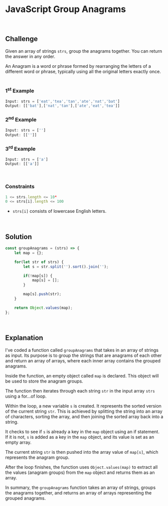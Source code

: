 # JavaScript Group Anagrams
<br/>

## Challenge
Given an array of strings `strs`, group the anagrams together. You can return the answer in any order.

An Anagram is a word or phrase formed by rearranging the letters of a different word or phrase, typically using all the original letters exactly once.
<br/>
<br/>

### 1<sup>st</sup> Example

```JavaScript
Input: strs = ['eat','tea','tan','ate','nat','bat']
Output: [['bat'],['nat','tan'],['ate','eat','tea']]
```

### 2<sup>nd</sup> Example

```JavaScript
Input: strs = ['']
Output: [['']]
```

### 3<sup>rd</sup> Example

```JavaScript
Input: strs = ['a']
Output: [['a']]
```

<br/>

### Constraints

```JavaScript
1 <= strs.length <= 10⁴
0 <= strs[i].length <= 100
```

- `strs[i]` consists of lowercase English letters.

<br/>

## Solution

```JavaScript
const groupAnagrams = (strs) => {
    let map = {};

    for(let str of strs) {
        let s = str.split('').sort().join('');

        if(!map[s]) {
            map[s] = [];
        }

        map[s].push(str);
    }

    return Object.values(map);
};
```

<br/>

## Explanation

I've coded a function called `groupAnagrams` that takes in an array of strings as input. Its purpose is to group the strings that are anagrams of each other and return an array of arrays, where each inner array contains the grouped anagrams.
<br/>

Inside the function, an empty object called `map` is declared. This object will be used to store the anagram groups.
<br/>

The function then iterates through each string `str` in the input array `strs` using a for...of loop.
<br/>

Within the loop, a new variable `s` is created. It represents the sorted version of the current string `str`. This is achieved by splitting the string into an array of characters, sorting the array, and then joining the sorted array back into a string.
<br/>

It checks to see if `s` is already a key in the `map` object using an if statement. If it is not, `s` is added as a key in the `map` object, and its value is set as an empty array.
<br/>

The current string `str` is then pushed into the array value of `map[s]`, which represents the anagram group.
<br/>

After the loop finishes, the function uses `Object.values(map)` to extract all the values (anagram groups) from the `map` object and returns them as an array.
<br/>

In summary, the `groupAnagrams` function takes an array of strings, groups the anagrams together, and returns an array of arrays representing the grouped anagrams.
<br/>
<br/>